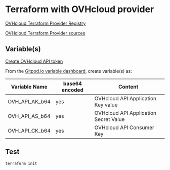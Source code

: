 # Terraform with OVHcloud provider

[OVHcloud Terraform Provider Registry](https://registry.terraform.io/providers/ovh/ovh/latest)

[OVHcloud Terraform Provider sources](https://github.com/ovh/terraform-provider-ovh)

## Variable(s)

[Create OVHcloud API token](https://www.ovh.com/auth/api/createToken) 

From the [Gitpod.io variable dashboard](https://gitpod.io/variables), create variable(s) as:

| Variable Name  | base64 encoded | Content
|---|---|---
| OVH_API_AK_b64  | yes | OVHcloud API Application Key value
| OVH_API_AS_b64 | yes | OVHcloud API Application Secret Value
| OVH_API_CK_b64 | yes | OVHcloud API Consumer Key

## Test

```bash
terraform init
``` 
